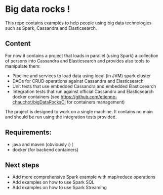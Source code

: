 # Big data rocks !
This repo contains examples to help people using big data technologies such as Spark, Cassandra and Elasticsearch.

## Content
For now it contains a project that loads in parallel (using Spark) a collection of persons into Cassandra and Elasticsearch
and provides also tools to manipulate them:
 - Pipeline and services to load data using local (in JVM) spark cluster
 - DAOs for CRUD operations against Cassandra and Elasticsearch
 - Unit tests that use embedded Cassandra and embedded Elasticsearch
 - Integration tests that run against official Cassandra and Elasticsearch docker containers (see https://github.com/etienne-chauchot/bigDataRocksCI for containers management)

The project is designed to work on a single machine. It contains no main and should be run using the integration tests provided.

## Requirements:
 - java and maven (obviously :) )
 - docker (for backend containers)

## Next steps
 - Add more comprehensive Spark example with map/reduce operations
 - Add examples on how to use Spark SQL
 - Add examples on how to use Spark Streaming





